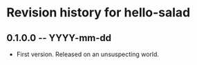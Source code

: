 # Revision history for hello-salad

## 0.1.0.0 -- YYYY-mm-dd

* First version. Released on an unsuspecting world.

